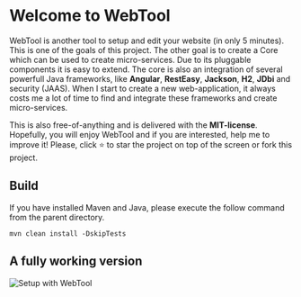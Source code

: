 # Welcome to WebTool
WebTool is another tool to setup and edit your website (in only 5 minutes). This is one of the goals of this project. The other goal is to create a Core which can be used to create micro-services. Due to its pluggable components it is easy to extend.
The core is also an integration of several powerfull Java frameworks, like **Angular**, **RestEasy**, **Jackson**, **H2**, **JDbi** and security (JAAS). When I start to create a new web-application, it always costs me a lot of time to find and integrate these frameworks and create micro-services.

This is also free-of-anything and is delivered with the **MIT-license**. Hopefully, you will enjoy WebTool and if you are interested, help me to improve it! Please, click :star: to star the project on top of the screen or fork this project. 

## Build
If you have installed Maven and Java, please execute the follow command from the parent directory.
```
mvn clean install -DskipTests
```

## A fully working version

![Setup with WebTool](http://www.drdevelopment.org/static/images/setup.png)
